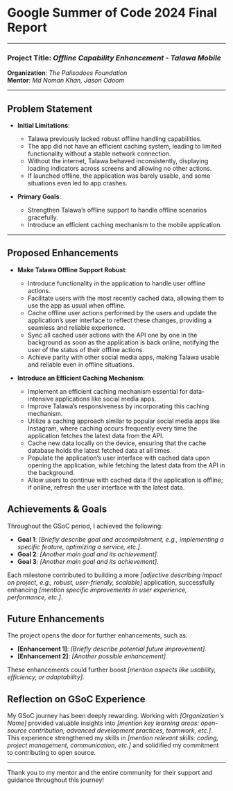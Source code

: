 # Google Summer of Code 2024 Final Report

---

### Project Title: *Offline Capability Enhancement - Talawa Mobile*

**Organization**: *The Palisadoes Foundation*  
**Mentor**: *Md Noman Khan, Jason Odoom*  

---

## Problem Statement

- **Initial Limitations**:
  - Talawa previously lacked robust offline handling capabilities.
  - The app did not have an efficient caching system, leading to limited functionality without a stable network connection.
  - Without the internet, Talawa behaved inconsistently, displaying loading indicators across screens and allowing no other actions.
  - If launched offline, the application was barely usable, and some situations even led to app crashes.

- **Primary Goals**:
  - Strengthen Talawa’s offline support to handle offline scenarios gracefully.
  - Introduce an efficient caching mechanism to the mobile application.    
---

## Proposed Enhancements

- **Make Talawa Offline Support Robust**:
  - Introduce functionality in the application to handle user offline actions.
  - Facilitate users with the most recently cached data, allowing them to use the app as usual when offline.
  - Cache offline user actions performed by the users and update the application’s user interface to reflect these changes, providing a seamless and reliable experience.
  - Sync all cached user actions with the API one by one in the background as soon as the application is back online, notifying the user of the status of their offline actions.
  - Achieve parity with other social media apps, making Talawa usable and reliable even in offline situations.

- **Introduce an Efficient Caching Mechanism**:
  - Implement an efficient caching mechanism essential for data-intensive applications like social media apps.
  - Improve Talawa’s responsiveness by incorporating this caching mechanism.
  - Utilize a caching approach similar to popular social media apps like Instagram, where caching occurs frequently every time the application fetches the latest data from the API.
  - Cache new data locally on the device, ensuring that the cache database holds the latest fetched data at all times.
  - Populate the application’s user interface with cached data upon opening the application, while fetching the latest data from the API in the background.
  - Allow users to continue with cached data if the application is offline; if online, refresh the user interface with the latest data.


## Achievements & Goals
Throughout the GSoC period, I achieved the following:

- **Goal 1**: *[Briefly describe goal and accomplishment, e.g., implementing a specific feature, optimizing a service, etc.]*.
- **Goal 2**: *[Another main goal and its achievement]*.
- **Goal 3**: *[Another main goal and its achievement]*.

Each milestone contributed to building a more *[adjective describing impact on project, e.g., robust, user-friendly, scalable]* application, successfully enhancing *[mention specific improvements in user experience, performance, etc.]*.

## Future Enhancements
The project opens the door for further enhancements, such as:

- **[Enhancement 1]**: *[Briefly describe potential future improvement]*.
- **[Enhancement 2]**: *[Another possible enhancement]*.

These enhancements could further boost *[mention aspects like usability, efficiency, or adaptability]*.

## Reflection on GSoC Experience
My GSoC journey has been deeply rewarding. Working with *[Organization's Name]* provided valuable insights into *[mention key learning areas: open-source contribution, advanced development practices, teamwork, etc.]*. This experience strengthened my skills in *[mention relevant skills: coding, project management, communication, etc.]* and solidified my commitment to contributing to open source.

---

Thank you to my mentor and the entire community for their support and guidance throughout this journey!
